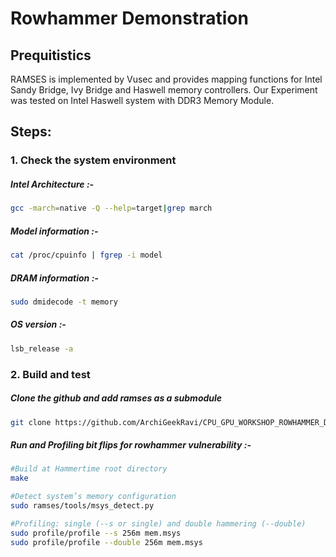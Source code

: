 # Rowhammer Demonstration
## Prequitistics
RAMSES is implemented by Vusec and provides mapping functions for Intel Sandy Bridge, Ivy Bridge and Haswell memory controllers. Our Experiment was tested on Intel Haswell system with DDR3 Memory Module.

## Steps:
### 1. Check the system environment

##### Intel Architecture :-
```bash
gcc -march=native -Q --help=target|grep march
```
##### Model information :-
```bash
cat /proc/cpuinfo | fgrep -i model

```
##### DRAM information :-
```bash
sudo dmidecode -t memory
```
##### OS version :-
```bash
lsb_release -a

```

### 2. Build and test

##### Clone the github and add ramses as a submodule
```bash
git clone https://github.com/ArchiGeekRavi/CPU_GPU_WORKSHOP_ROWHAMMER_DEMO.git
```

##### Run and Profiling bit flips for rowhammer vulnerability :-
```bash
#Build at Hammertime root directory
make

#Detect system’s memory configuration
sudo ramses/tools/msys_detect.py

#Profiling: single (--s or single) and double hammering (--double)
sudo profile/profile --s 256m mem.msys
sudo profile/profile --double 256m mem.msys
```
